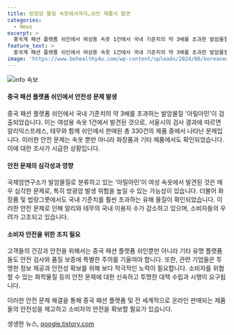 ```yaml
---
title: 방광암 물질 속옷에서까지…쉬인 제품서 발견
categories:
  - News
excerpt: >
  중국계 패션 플랫폼 쉬인에서 여성용 속옷 1건에서 국내 기준치의 약 3배를 초과한 발암물질 아릴아민이 검출됐습니다. 또한 화장품과 네일 제품 등에서도 국내 기준치를 훌쩍 넘는 유해물질이 발견되었습니다. 사건 발생 후 알리와 테무의 국내 이용자 수가 감소세를 보이고 있습니다.
feature_text: >
  중국계 패션 플랫폼 쉬인에서 여성용 속옷 1건에서 국내 기준치의 약 3배를 초과한 발암물질 아릴아민이 검출됐습니다. 또한 화장품과 네일 제품 등에서도 국내 기준치를 훌쩍 넘는 유해물질이 발견되었습니다. 사건 발생 후 알리와 테무의 국내 이용자 수가 감소세를 보이고 있습니다.
image: 'https://www.behealthy4u.com/wp-content/uploads/2024/06/koreanews.jpg'
---
```


<p><img src="https://www.behealthy4u.com/wp-content/uploads/2024/06/koreanews.jpg" alt="info 속보" /></p>

<h4>중국 패션 플랫폼 쉬인에서 안전성 문제 발생</h4>

<p>중국 패션 플랫폼 쉬인에서 국내 기준치의 약 3배를 초과하는 발암물질 '아릴아민'이 검출되었습니다. 이는 여성용 속옷 1건에서 발견된 것으로, 서울시의 검사 결과에 따르면 알리익스프레스, 테무와 함께 쉬인에서 판매된 총 330건의 제품 중에서 나타난 문제입니다. 이러한 안전 문제는 속옷 뿐만 아니라 화장품과 기타 제품에서도 확인되었습니다. 이에 대한 조사가 시급한 상황입니다.</p>

<h4>안전 문제의 심각성과 영향</h4>

<p>국제암연구소가 발암물질로 분류하고 있는 '아릴아민'이 여성 속옷에서 발견된 것은 매우 심각한 문제로, 특히 방광암 발생 위험을 높일 수 있는 가능성이 있습니다. 더불어 화장품 및 법랑그릇에서도 국내 기준치를 훨씬 초과하는 유해 물질이 확인되었습니다. 이러한 안전 문제로 인해 알리와 테무의 국내 이용자 수가 감소하고 있으며, 소비자들의 우려가 고조되고 있습니다.</p>

<h4>소비자 안전을 위한 조치 필요</h4>

<p>고객들의 건강과 안전을 위해서는 중국 패션 플랫폼 쉬인뿐만 아니라 기타 유명 플랫폼들도 안전 검사와 품질 보증에 특별한 주의를 기울여야 합니다. 또한, 관련 기업들은 투명한 정보 제공과 안전성 확보를 위해 보다 적극적인 노력이 필요합니다. 소비자를 위협할 수 있는 화학물질 등의 안전 문제에 대한 신속하고 투명한 대책 수립과 시행이 요구됩니다.</p>

<p>이러한 안전 문제 해결을 통해 중국 패션 플랫폼 및 전 세계적으로 온라인 판매되는 제품들의 안전성을 제고하고 소비자의 안전을 확보할 필요가 있습니다.</p>
생생한 뉴스, <a href="https://qoogle.tistory.com" rel="dofollow">qoogle.tistory.com</a>



